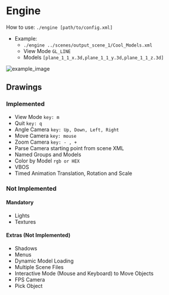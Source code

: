 # Engine

How to use:
`./engine [path/to/config.xml]`

- Example:
  - `./engine ../scenes/output_scene_1/Cool_Models.xml`
  - View Mode `GL_LINE`
  - Models `[plane_1_1_x.3d,plane_1_1_y.3d,plane_1_1_z.3d]`

![example_image](../scenes/cool_model_scene/Cool_Models.png)

## Drawings

### Implemented

- View Mode `key: m`
- Quit `key: q`
- Angle Camera `key: Up, Down, Left, Right`
- Move Camera `key: mouse`
- Zoom Camera `key: - , +`
- Parse Camera starting point from scene XML
- Named Groups and Models
- Color by Model `rgb or HEX`
- VBOS
- Timed Animation Translation, Rotation and Scale

### Not Implemented

#### Mandatory

- Lights
- Textures

#### Extras (Not Implemented)

- Shadows
- Menus
- Dynamic Model Loading
- Multiple Scene Files
- Interactive Mode (Mouse and Keyboard) to Move Objects
- FPS Camera
- Pick Object

